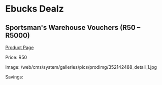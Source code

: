 
# Ebucks Dealz
## Sportsman's Warehouse Vouchers (R50 – R5000)
[Product Page](https://www.ebucks.com/web/shop/productSelected.do?prodId=352142488&catId=227677169)

Price: R50

Image: /web/cms/system/galleries/pics/prodimg/352142488_detail_1.jpg

Savings: 


	